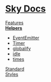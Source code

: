 <!--- This Helpers was auto-generated using "npx sky readme build" --> 

# [Sky Docs](/README.md)

[Features](../features/Features.md)   
**[Helpers](../helpers/Helpers.md)**   
* [EventEmitter](../helpers/EventEmitter/EventEmitter.md)
* [Timer](../helpers/Timer/Timer.md)
* [globalify](../helpers/globalify/globalify.md)
* [idle](../helpers/idle/idle.md)
* [times](../helpers/times/times.md)
  
[Standard](../standard/Standard.md)   
[Styles](../styles/Styles.md)   